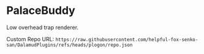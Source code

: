 # PalaceBuddy

Low overhead trap renderer.

Custom Repo URL: `https://raw.githubusercontent.com/helpful-fox-senko-san/DalamudPlugins/refs/heads/plogon/repo.json`
